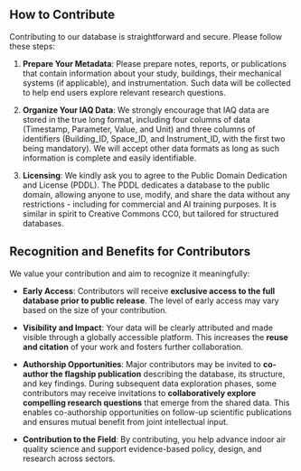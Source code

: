 ## How to Contribute

Contributing to our database is straightforward and secure. Please follow these steps:

1. **Prepare Your Metadata**: Please prepare notes, reports, or publications that contain information about your study, buildings, their mechanical systems (if applicable), and instrumentation. Such data will be collected to help end users explore relevant research questions.

2. **Organize Your IAQ Data**: We strongly encourage that IAQ data are stored in the true long format, including four columns of data (Timestamp, Parameter, Value, and Unit) and three columns of identifiers (Building_ID, Space_ID, and Instrument_ID, with the first two being mandatory). We will accept other data formats as long as such information is complete and easily identifiable. 

3. **Licensing**: We kindly ask you to agree to the Public Domain Dedication and License (PDDL). The PDDL dedicates a database to the public domain, allowing anyone to use, modify, and share the data without any restrictions - including for commercial and AI training purposes. It is similar in spirit to Creative Commons CC0, but tailored for structured databases.

## Recognition and Benefits for Contributors

We value your contribution and aim to recognize it meaningfully:

* **Early Access**: Contributors will receive **exclusive access to the full database prior to public release**. The level of early access may vary based on the size of your contribution.

* **Visibility and Impact**: Your data will be clearly attributed and made visible through a globally accessible platform. This increases the **reuse and citation** of your work and fosters further collaboration.

* **Authorship Opportunities**: Major contributors may be invited to **co-author the flagship publication** describing the database, its structure, and key findings. During subsequent data exploration phases, some contributors may receive invitations to **collaboratively explore compelling research questions** that emerge from the shared data. This enables co-authorship opportunities on follow-up scientific publications and ensures mutual benefit from joint intellectual input.

* **Contribution to the Field**: By contributing, you help advance indoor air quality science and support evidence-based policy, design, and research across sectors.